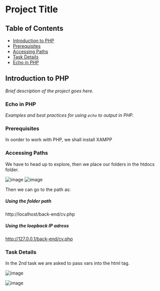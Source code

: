 # Project Title

## Table of Contents
- [Introduction to PHP](#introduction-to-PHP)
- [Prerequisites](#prerequisites)
- [Accessing Paths](#accessing-paths)
- [Task Details](#task-details)
- [Echo in PHP](#echo-in-php)


## Introduction to PHP
_Brief description of the project goes here._

### Echo in PHP
_Examples and best practices for using `echo` to output in PHP._

### Prerequisites
In oorder to work with PHP, we shall install XAMPP


### Accessing Paths
We have to head up to explore, then we place our folders in the htdocs folder.

![image](https://github.com/astral-fate/UN-Women-Back-End-Scholarship/assets/63984422/0ccdeb59-edc7-4a2a-aeb9-eb5ec570c515)
![image](https://github.com/astral-fate/UN-Women-Back-End-Scholarship/assets/63984422/b5d55595-767f-4908-a459-d089980efc60)


Then we can go to the path as: <br>

##### Using the folder path
http://localhost/back-end/cv.php

##### Using the loopback IP adress
http://127.0.0.1/back-end/cv.php

### Task Details
In the 2nd task we are asked to pass vars into the html tag.

![image](https://github.com/astral-fate/UN-Women-Back-End-Scholarship/assets/63984422/50518725-9613-4db4-bc64-e938654ce501)

![image](https://github.com/astral-fate/UN-Women-Back-End-Scholarship/assets/63984422/2a6053dc-8abf-46b7-82fb-96f0a4cf6c50)





